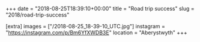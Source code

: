 +++
date = "2018-08-25T18:39:10+00:00"
title = "Road trip success"
slug = "2018/road-trip-success"

[extra]
images = ["/2018-08-25_18-39-10_UTC.jpg"]
instagram = "https://instagram.com/p/Bm6YfXWDB3E"
location = "Aberystwyth"
+++
